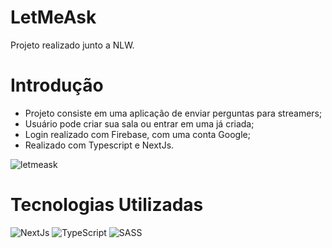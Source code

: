 # LetMeAsk
Projeto realizado junto a NLW.

# Introdução 
- Projeto consiste em uma aplicação de enviar perguntas para streamers; 
- Usuário pode criar sua sala ou entrar em uma já criada;
- Login realizado com Firebase, com uma conta Google;
- Realizado com Typescript e NextJs.

![letmeask](https://user-images.githubusercontent.com/60657968/142784416-80484929-7ac5-48f8-8654-0005216ac249.png)

# Tecnologias Utilizadas
![NextJs](https://img.shields.io/badge/nextjs-%2320232a.svg?style=for-the-badge&logo=nextjs&logoColor=%2361DAFB)
![TypeScript](https://img.shields.io/badge/typescript-%23007ACC.svg?style=for-the-badge&logo=typescript&logoColor=white)
![SASS](https://img.shields.io/badge/SASS-hotpink.svg?style=for-the-badge&logo=SASS&logoColor=white)

